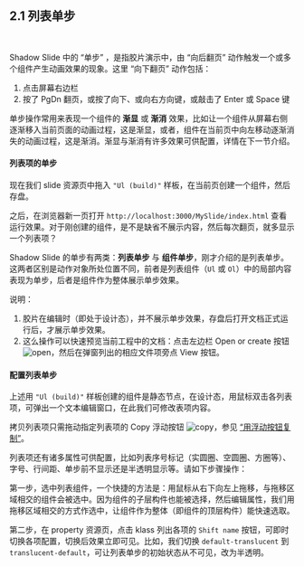 2.1 列表单步
--------------

&nbsp;

Shadow Slide 中的 “单步” ，是指胶片演示中，由 “向后翻页” 动作触发一个或多个组件产生动画效果的现象。这里 “向下翻页” 动作包括：

1. 点击屏幕右边栏
2. 按了 PgDn 翻页，或按了向下、或向右方向键，或敲击了 Enter 或 Space 键

单步操作常用来表现一个组件的 **渐显** 或 **渐消** 效果，比如让一个组件从屏幕右侧逐渐移入当前页面的动画过程，这是渐显，或者，组件在当前页中向左移动逐渐消失的动画过程，这是渐消。渐显与渐消有许多效果可供配置，详情在下一节介绍。

#### 列表项的单步

现在我们 slide 资源页中拖入 `"Ul (build)"` 样板，在当前页创建一个组件，然后存盘。

之后，在浏览器新一页打开 `http://localhost:3000/MySlide/index.html` 查看运行效果。对于刚创建的组件，是不是缺省不展示内容，然后每次翻页，就多显示一个列表项？

Shadow Slide 的单步有两类：**列表单步** 与 **组件单步**，刚才介绍的是列表单步。这两者区别是动作对象所处位置不同，前者是列表组件（`Ul` 或 `Ol`）中的局部内容表现为单步，后者是组件作为整体展示单步效果。
 
说明：
1. 胶片在编辑时（即处于设计态），并不展示单步效果，存盘后打开文档正式运行后，才展示单步效果。
2. 这么操作可以快速预览当前工程中的文档：点击左边栏 Open or create 按钮 ![open](md/res/open_btn.png)，然后在弹窗列出的相应文件项旁点 View 按钮。

#### 配置列表单步

上述用 `"Ul (build)"` 样板创建的组件是静态节点，在设计态，用鼠标双击各列表项，可弹出一个文本编辑窗口，在此我们可修改表项内容。

拷贝列表项只需拖动指定列表项的 Copy 浮动按钮 ![copy](md/res/copy_btn.png)，参见 [“用浮动按钮复制”](#1.2.!copy)。

列表项还有诸多属性可供配置，比如列表序号标记（实圆圈、空圆圈、方圈等）、字号、行间距、单步前不显示还是半透明显示等。请如下步骤操作：

第一步，选中列表组件，一个快捷的方法是：用鼠标从右下向左上拖移，与拖移区域相交的组件会被选中。因为组件的子层构件也能被选择，然后编辑属性，我们用拖移区域相交的方式作选中，让组件作为整体（即组件的顶层构件）能快速选取。

第二步，在 property 资源页，点击 klass 列出各项的 `Shift name` 按钮，可即时切换各项配置，切换后效果立即可见。比如，我们切换 `default-translucent` 到 `translucent-default`，可让列表单步的初始状态从不可见，改为半透明。

&nbsp;
